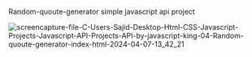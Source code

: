 Random-quoute-generator simple javascript api project

![screencapture-file-C-Users-Sajid-Desktop-Html-CSS-Javascript-Projects-Javascript-API-Projects-API-by-javascript-king-04-Random-quoute-generator-index-html-2024-04-07-13_42_21](https://github.com/sajidasghar/04-Random-quoute-generator-javaScript-api-project/assets/152764869/18b9726e-1c60-4a7f-a358-befa42b003f2)
